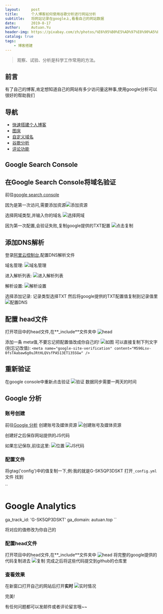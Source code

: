 ```yaml
---
layout:     post                    
title:      个人博客如何使用谷歌分析进行网站分析               
subtitle:   将网站记录在google上,看看自己的网站数据
date:       2019-8-17             
author:     Autuan.Yu
header-img: https://pixabay.com/zh/photos/%E6%95%B0%E5%AD%97%E8%90%A5%E9%94%80-%E6%8A%80%E6%9C%AF-%E7%AC%94%E8%AE%B0%E6%9C%AC-1433427/    
catalog: true                      
tags:                               
    - 博客搭建
---
```

> 观察、试验、分析是科学工作常用的方法。

## 前言
有了自己的博客,肯定想知道自己的网站有多少访问量这种事,使用google分析可以很好的帮助我们

## 导航
* [快速搭建个人博客](http://autuan.top/2019/08/17/%E6%90%AD%E5%BB%BA%E5%B1%9E%E4%BA%8E%E8%87%AA%E5%B7%B1%E7%9A%84%E4%B8%AA%E4%BA%BA%E5%8D%9A%E5%AE%A2/)
* [图床](http://autuan.top/2019/08/17/%E4%B8%AA%E4%BA%BA%E5%8D%9A%E5%AE%A2%E5%A6%82%E4%BD%95%E4%BD%BF%E7%94%A8%E8%87%AA%E5%AE%9A%E4%B9%89%E5%9F%9F%E5%90%8D/)
* [自定义域名](http://autuan.top/2019/08/17/%E4%B8%AA%E4%BA%BA%E5%8D%9A%E5%AE%A2%E5%A6%82%E4%BD%95%E4%BD%BF%E7%94%A8%E8%87%AA%E5%AE%9A%E4%B9%89%E5%9F%9F%E5%90%8D/)
* [谷歌分析](http://autuan.top/2019/08/17/%E4%B8%AA%E4%BA%BA%E5%8D%9A%E5%AE%A2%E5%A6%82%E4%BD%95%E8%B0%B7%E6%AD%8C%E5%88%86%E6%9E%90%E8%BF%9B%E8%A1%8C%E7%BD%91%E7%AB%99%E5%88%86%E6%9E%90/)
* [评论功能](http://autuan.top/2019/08/17/%E4%B8%AA%E4%BA%BA%E5%8D%9A%E5%AE%A2%E5%A6%82%E4%BD%95%E4%BD%BF%E7%94%A8%E8%AF%84%E8%AE%BA%E5%8A%9F%E8%83%BD/)

## Google Search Console
## 在Google Search Console将域名验证
前往[google search console](https://search.google.com/search-console)

因为是第一次访问,需要添加资源![添加资源](https://i.loli.net/2019/08/23/YqA7Cblif2OB3yh.png)

选择网域类型,并输入你的域名
![选择网域](https://i.loli.net/2019/08/23/nuDY71fQT9gsNqK.png)

因为第一次配置,会验证失败,复制google提供的TXT配置
![点击复制](https://i.loli.net/2019/08/23/IkCtpYzaNh1AJv9.png)


## 添加DNS解析
登录[阿里云控制台](https://homenew.console.aliyun.com/),配置DNS解析文件

域名管理:
![域名管理](https://i.loli.net/2019/08/23/IBgTdyahO91XKGP.png)

进入解析列表:
![进入解析列表](https://i.loli.net/2019/08/23/wnBsW8fQzVkdE3S.png)

解析设置:
![解析设置](https://i.loli.net/2019/08/23/W9mazTZXcMDCFjY.png)

选择添加记录:
记录类型选择TXT
然后将google提供的TXT配置值复制到记录值里
![配置DNS](https://i.loli.net/2019/08/23/NhFtjd8H7bWQ412.png)

## 配置 head文件
打开项目中的head文件,在**_include**文件夹中
![head](https://i.loli.net/2019/08/23/8hJOKmBe59Pln7C.png)

添加一条 meta值,不要忘记把配置值改成你自己的!
![如图](https://i.loli.net/2019/08/23/TaGZdIV9JgRLC5H.png)
可以直接复制下列文字(别忘记改值):
``
<meta name="google-site-verification" content="M596Lsv-0fsTAabaw6g0uJRtHLQVsfPA513ET135SGw" />
``
## 重新验证
在google console中重新点击验证
![验证](https://i.loli.net/2019/08/23/aq8ZUEtwCIpLe4G.png)
数据同步需要一两天的时间

## Google 分析
### 账号创建
前往[Google 分析](https://analytics.google.com/)
创建账号及媒体资源
![创建账号及媒体资源](https://i.loli.net/2019/08/23/YiS8EJ631uPmGgt.png)

创建好之后保存网站提供的JS代码

如果忘记保存,前往这里:
![位置](https://i.loli.net/2019/08/23/158NKDAwigq7W4R.png)
![JS代码](https://i.loli.net/2019/08/23/gIi7ZPM6lveLHW3.png)

### 配置文件
将gtag('config')中的值复制一下,例:我的就是G-SK5QP3DSKT
打开`_config.yml`文件
找到 

``
# Google Analytics
ga_track_id: 'G-SK5QP3DSKT'
ga_domain: autuan.top
``

将对应的值修改为你自己的

### 配置head文件
打开项目中的head文件,在**_include**文件夹中
![head](https://i.loli.net/2019/08/23/8hJOKmBe59Pln7C.png)
将完整的google提供的代码复制进去
![复制](https://i.loli.net/2019/08/23/MmVUncsE758IpPo.png)
完成之后将这些代码提交到github的仓库里

### 查看效果
在新窗口打开自己的网站后打开**实时**
![实时情况](https://i.loli.net/2019/08/23/lc4XtwqHuY5ks1M.png)

完美!

有任何问题都可以发邮件或者评论留言哦~~
